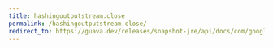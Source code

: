 ```yaml
---
title: hashingoutputstream.close
permalink: /hashingoutputstream.close/
redirect_to: https://guava.dev/releases/snapshot-jre/api/docs/com/google/common/hash/HashingOutputStream.html#close--
---
```


